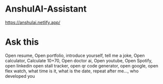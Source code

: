 # AnshulAI-Assistant
https://anshulai.netlify.app/


# Ask this 

Open resume,
Open portfolio,
introduce yourself,
tell me a joke,
Open calculator,
Calculate 10+70,
Open doctor ai,
Open youtube,
Open Spotify,
open linkedin 
open stall tracker,
open qr code generator,
open google,
open flex watch,
what time is it,
what is the date,
repeat after me...,
who developed you
